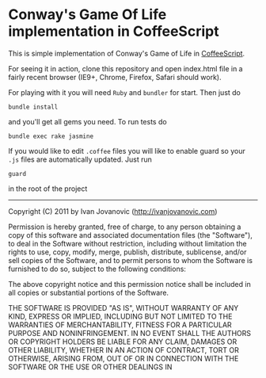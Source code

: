 # Conway's Game Of Life implementation in CoffeeScript

This is simple implementation of Conway's Game of Life in [CoffeeScript](http://jashkenas.github.com/coffee-script/).

For seeing it in action, clone this repository and open index.html file
in a fairly recent browser (IE9+, Chrome, Firefox, Safari should work).

For playing with it you will need `Ruby` and `bundler` for start. Then
just do

`bundle install`

and you'll get all gems you need.
To run tests do

`bundle exec rake jasmine`

If you would like to edit `.coffee` files you will like to enable guard
so your `.js` files are automatically updated. Just run

`guard`

in the root of the project

------------------------------------
Copyright (C) 2011 by Ivan Jovanovic (http://ivanjovanovic.com)

Permission is hereby granted, free of charge, to any person obtaining a copy
of this software and associated documentation files (the "Software"), to deal
in the Software without restriction, including without limitation the rights
to use, copy, modify, merge, publish, distribute, sublicense, and/or sell
copies of the Software, and to permit persons to whom the Software is
furnished to do so, subject to the following conditions:

The above copyright notice and this permission notice shall be included in
all copies or substantial portions of the Software.

THE SOFTWARE IS PROVIDED "AS IS", WITHOUT WARRANTY OF ANY KIND, EXPRESS OR
IMPLIED, INCLUDING BUT NOT LIMITED TO THE WARRANTIES OF MERCHANTABILITY,
FITNESS FOR A PARTICULAR PURPOSE AND NONINFRINGEMENT. IN NO EVENT SHALL THE
AUTHORS OR COPYRIGHT HOLDERS BE LIABLE FOR ANY CLAIM, DAMAGES OR OTHER
LIABILITY, WHETHER IN AN ACTION OF CONTRACT, TORT OR OTHERWISE, ARISING FROM,
OUT OF OR IN CONNECTION WITH THE SOFTWARE OR THE USE OR OTHER DEALINGS IN


